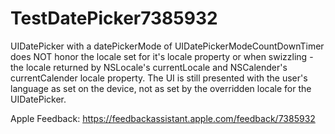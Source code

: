 # TestDatePicker7385932

UIDatePicker with a datePickerMode of UIDatePickerModeCountDownTimer does NOT honor the locale set for it's locale property or when swizzling - the locale returned by NSLocale's currentLocale and NSCalender's currentCalender locale property.     The UI is still presented with the user's language as set on the device, not as set by the overridden locale for the UIDatePicker.

Apple Feedback: https://feedbackassistant.apple.com/feedback/7385932
